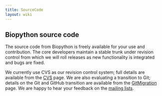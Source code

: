```yaml
---
title: SourceCode
layout: wiki
---
```


Biopython source code
---------------------

The source code from Biopython is freely available for your use and
contribution. The core developers maintain a stable trunk under revision
control from which we will roll releases as new functionality is
integrated and bugs are fixed.

We currently use CVS as our revision control system; full details are
available from the [CVS](CVS "wikilink") page. We are also evaluating a
transition to Git; details on the Git and GitHub transition are
available from the [GitMigration](GitMigration "wikilink") page. We are
happy to hear your feedback on the [ mailing
lists](Mailing_lists "wikilink").
